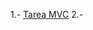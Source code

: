 1.- [Tarea MVC](https://si.ua.es/es/documentacion/asp-net-mvc-3/1-dia/modelo-vista-controlador-mvc.html)
2.-


